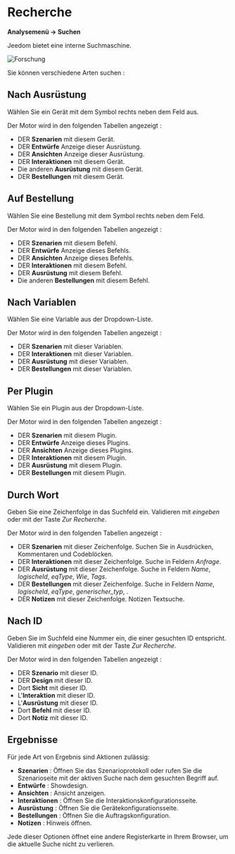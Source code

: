 # Recherche
**Analysemenü → Suchen**

Jeedom bietet eine interne Suchmaschine.

![Forschung](./images/search_intro.gif)

Sie können verschiedene Arten suchen :

## Nach Ausrüstung

Wählen Sie ein Gerät mit dem Symbol rechts neben dem Feld aus.

Der Motor wird in den folgenden Tabellen angezeigt :

- DER **Szenarien** mit diesem Gerät.
- DER **Entwürfe** Anzeige dieser Ausrüstung.
- DER **Ansichten** Anzeige dieser Ausrüstung.
- DER **Interaktionen** mit diesem Gerät.
- Die anderen **Ausrüstung** mit diesem Gerät.
- DER **Bestellungen** mit diesem Gerät.

## Auf Bestellung

Wählen Sie eine Bestellung mit dem Symbol rechts neben dem Feld.

Der Motor wird in den folgenden Tabellen angezeigt :

- DER **Szenarien** mit diesem Befehl.
- DER **Entwürfe** Anzeige dieses Befehls.
- DER **Ansichten** Anzeige dieses Befehls.
- DER **Interaktionen** mit diesem Befehl.
- DER **Ausrüstung** mit diesem Befehl.
- Die anderen **Bestellungen** mit diesem Befehl.

## Nach Variablen

Wählen Sie eine Variable aus der Dropdown-Liste.

Der Motor wird in den folgenden Tabellen angezeigt :

- DER **Szenarien** mit dieser Variablen.
- DER **Interaktionen** mit dieser Variablen.
- DER **Ausrüstung** mit dieser Variablen.
- DER **Bestellungen** mit dieser Variablen.

## Per Plugin

Wählen Sie ein Plugin aus der Dropdown-Liste.

Der Motor wird in den folgenden Tabellen angezeigt :

- DER **Szenarien** mit diesem Plugin.
- DER **Entwürfe** Anzeige dieses Plugins.
- DER **Ansichten** Anzeige dieses Plugins.
- DER **Interaktionen** mit diesem Plugin.
- DER **Ausrüstung** mit diesem Plugin.
- DER **Bestellungen** mit diesem Plugin.

## Durch Wort

Geben Sie eine Zeichenfolge in das Suchfeld ein. Validieren mit *eingeben* oder mit der Taste *Zur Recherche*.

Der Motor wird in den folgenden Tabellen angezeigt :

- DER **Szenarien** mit dieser Zeichenfolge.
	Suchen Sie in Ausdrücken, Kommentaren und Codeblöcken.
- DER **Interaktionen** mit dieser Zeichenfolge.
	Suche in Feldern *Anfrage*.
- DER **Ausrüstung** mit dieser Zeichenfolge.
	Suche in Feldern *Name*, *logischeId*, *eqType*, *Wie*, *Tags*.
- DER **Bestellungen** mit dieser Zeichenfolge.
	Suche in Feldern *Name*, *logischeId*, *eqType*, *generischer_typ*, .
- DER **Notizen** mit dieser Zeichenfolge.
	Notizen Textsuche.

## Nach ID

Geben Sie im Suchfeld eine Nummer ein, die einer gesuchten ID entspricht. Validieren mit *eingeben* oder mit der Taste *Zur Recherche*.

Der Motor wird in den folgenden Tabellen angezeigt :

- DER **Szenario** mit dieser ID.
- DER **Design** mit dieser ID.
- Dort **Sicht** mit dieser ID.
- L'**Interaktion** mit dieser ID.
- L'**Ausrüstung** mit dieser ID.
- Dort **Befehl** mit dieser ID.
- Dort **Notiz** mit dieser ID.

## Ergebnisse

Für jede Art von Ergebnis sind Aktionen zulässig:
- **Szenarien** : Öffnen Sie das Szenarioprotokoll oder rufen Sie die Szenarioseite mit der aktiven Suche nach dem gesuchten Begriff auf.
- **Entwürfe** : Showdesign.
- **Ansichten** : Ansicht anzeigen.
- **Interaktionen** : Öffnen Sie die Interaktionskonfigurationsseite.
- **Ausrüstung** : Öffnen Sie die Gerätekonfigurationsseite.
- **Bestellungen** : Öffnen Sie die Auftragskonfiguration.
- **Notizen** : Hinweis öffnen.

Jede dieser Optionen öffnet eine andere Registerkarte in Ihrem Browser, um die aktuelle Suche nicht zu verlieren.

